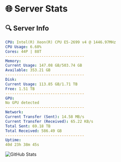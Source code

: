 # 🌐 Server Stats
## 🔍 Server Info
```yaml
CPU: Intel(R) Xeon(R) CPU E5-2699 v4 @ 1446.97MHz
CPU Usage: 6.60%
Cores: 44P | 88T
-----------------------------------
Memory:
Current Usage: 147.08 GB/503.74 GB
Available: 353.21 GB
-----------------------------------
Disk:
Current Usage: 113.85 GB/1.71 TB
Free: 1.51 TB
-----------------------------------
GPU:
No GPU detected
-----------------------------------
Network:
Current Transfer (Sent): 14.58 MB/s
Current Transfer (Received): 65.22 KB/s
Total Sent: 69.18 TB
Total Received: 586.49 GB
-----------------------------------
Uptime:
40d 23h 38m 45s
```
![GitHub Stats](https://img.shields.io/badge/Updated-2025-04-17_21:01:34-blue)
